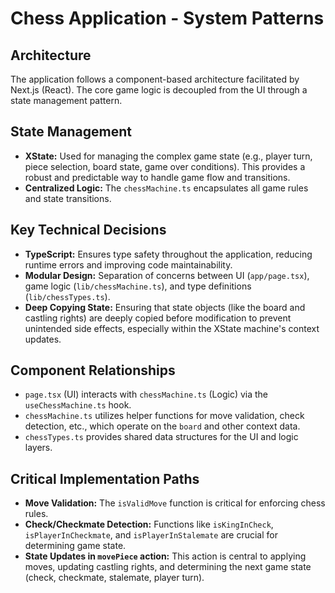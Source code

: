 # Chess Application - System Patterns

## Architecture
The application follows a component-based architecture facilitated by Next.js (React). The core game logic is decoupled from the UI through a state management pattern.

## State Management
- **XState:** Used for managing the complex game state (e.g., player turn, piece selection, board state, game over conditions). This provides a robust and predictable way to handle game flow and transitions.
- **Centralized Logic:** The `chessMachine.ts` encapsulates all game rules and state transitions.

## Key Technical Decisions
- **TypeScript:** Ensures type safety throughout the application, reducing runtime errors and improving code maintainability.
- **Modular Design:** Separation of concerns between UI (`app/page.tsx`), game logic (`lib/chessMachine.ts`), and type definitions (`lib/chessTypes.ts`).
- **Deep Copying State:** Ensuring that state objects (like the board and castling rights) are deeply copied before modification to prevent unintended side effects, especially within the XState machine's context updates.

## Component Relationships
- `page.tsx` (UI) interacts with `chessMachine.ts` (Logic) via the `useChessMachine.ts` hook.
- `chessMachine.ts` utilizes helper functions for move validation, check detection, etc., which operate on the `board` and other context data.
- `chessTypes.ts` provides shared data structures for the UI and logic layers.

## Critical Implementation Paths
- **Move Validation:** The `isValidMove` function is critical for enforcing chess rules.
- **Check/Checkmate Detection:** Functions like `isKingInCheck`, `isPlayerInCheckmate`, and `isPlayerInStalemate` are crucial for determining game state.
- **State Updates in `movePiece` action:** This action is central to applying moves, updating castling rights, and determining the next game state (check, checkmate, stalemate, player turn).
